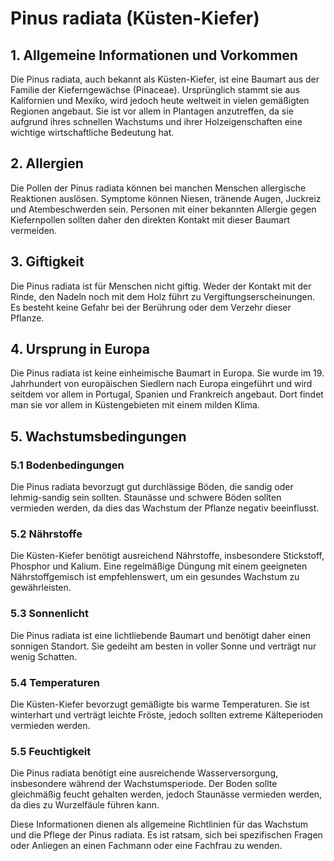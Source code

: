 # Pinus radiata (Küsten-Kiefer)

## 1. Allgemeine Informationen und Vorkommen

Die Pinus radiata, auch bekannt als Küsten-Kiefer, ist eine Baumart aus der Familie der Kieferngewächse (Pinaceae). Ursprünglich stammt sie aus Kalifornien und Mexiko, wird jedoch heute weltweit in vielen gemäßigten Regionen angebaut. Sie ist vor allem in Plantagen anzutreffen, da sie aufgrund ihres schnellen Wachstums und ihrer Holzeigenschaften eine wichtige wirtschaftliche Bedeutung hat.

## 2. Allergien

Die Pollen der Pinus radiata können bei manchen Menschen allergische Reaktionen auslösen. Symptome können Niesen, tränende Augen, Juckreiz und Atembeschwerden sein. Personen mit einer bekannten Allergie gegen Kiefernpollen sollten daher den direkten Kontakt mit dieser Baumart vermeiden.

## 3. Giftigkeit

Die Pinus radiata ist für Menschen nicht giftig. Weder der Kontakt mit der Rinde, den Nadeln noch mit dem Holz führt zu Vergiftungserscheinungen. Es besteht keine Gefahr bei der Berührung oder dem Verzehr dieser Pflanze.

## 4. Ursprung in Europa

Die Pinus radiata ist keine einheimische Baumart in Europa. Sie wurde im 19. Jahrhundert von europäischen Siedlern nach Europa eingeführt und wird seitdem vor allem in Portugal, Spanien und Frankreich angebaut. Dort findet man sie vor allem in Küstengebieten mit einem milden Klima.

## 5. Wachstumsbedingungen

### 5.1 Bodenbedingungen

Die Pinus radiata bevorzugt gut durchlässige Böden, die sandig oder lehmig-sandig sein sollten. Staunässe und schwere Böden sollten vermieden werden, da dies das Wachstum der Pflanze negativ beeinflusst.

### 5.2 Nährstoffe

Die Küsten-Kiefer benötigt ausreichend Nährstoffe, insbesondere Stickstoff, Phosphor und Kalium. Eine regelmäßige Düngung mit einem geeigneten Nährstoffgemisch ist empfehlenswert, um ein gesundes Wachstum zu gewährleisten.

### 5.3 Sonnenlicht

Die Pinus radiata ist eine lichtliebende Baumart und benötigt daher einen sonnigen Standort. Sie gedeiht am besten in voller Sonne und verträgt nur wenig Schatten.

### 5.4 Temperaturen

Die Küsten-Kiefer bevorzugt gemäßigte bis warme Temperaturen. Sie ist winterhart und verträgt leichte Fröste, jedoch sollten extreme Kälteperioden vermieden werden.

### 5.5 Feuchtigkeit

Die Pinus radiata benötigt eine ausreichende Wasserversorgung, insbesondere während der Wachstumsperiode. Der Boden sollte gleichmäßig feucht gehalten werden, jedoch Staunässe vermieden werden, da dies zu Wurzelfäule führen kann.

Diese Informationen dienen als allgemeine Richtlinien für das Wachstum und die Pflege der Pinus radiata. Es ist ratsam, sich bei spezifischen Fragen oder Anliegen an einen Fachmann oder eine Fachfrau zu wenden.
